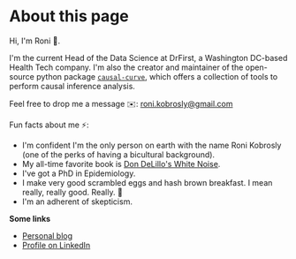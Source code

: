 About this page
======================================

Hi, I'm Roni 👋. 

I'm the current Head of the Data Science at DrFirst, a Washington DC-based Health Tech company. I'm also the creator and maintainer of the open-source python package [`causal-curve`](https://github.com/ronikobrosly/causal-curve), which offers a collection of tools to perform causal inference analysis.

Feel free to drop me a message ✉️: [roni.kobrosly@gmail.com](mailto:roni.kobrosly@gmail.com)

Fun facts about me ⚡️: 
* I'm confident I'm the only person on earth with the name Roni Kobrosly (one of the perks of having a bicultural background). 
* My all-time favorite book is [Don DeLillo's White Noise](https://en.wikipedia.org/wiki/White_Noise_(novel)).
* I've got a PhD in Epidemiology.
* I make very good scrambled eggs and hash brown breakfast. I mean really, really good. Really. 🍳
* I'm an adherent of skepticism.

**Some links**

* [Personal blog](https://www.kobrosly.net)
* [Profile on LinkedIn](https://www.linkedin.com/in/ronikobrosly/)
